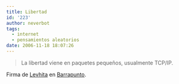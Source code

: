 ```yaml
---
title: Libertad
id: '223'
author: neverbot
tags:
  - internet
  - pensamientos aleatorios
date: 2006-11-18 18:07:26
---
```


> La libertad viene en paquetes pequeños, usualmente TCP/IP.

Firma de [Levhita](http://blog.levhita.net/) en [Barrapunto](http://barrapunto.com/~levhita).